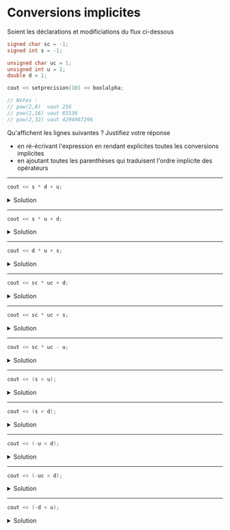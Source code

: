 # Conversions implicites 

Soient les déclarations et modificiations du flux ci-dessous 

~~~cpp 
signed char sc = -1;
signed int s = -1;

unsigned char uc = 1;
unsigned int u = 1;
double d = 1;

cout << setprecision(10) << boolalpha;

// Notes : 
// pow(2,8)  vaut 256
// pow(2,16) vaut 65536
// pow(2,32) vaut 4294967296
~~~

Qu'affichent les lignes suivantes ? Justifiez votre réponse
- en ré-écrivant l'expression en rendant explicites toutes les conversions implicites
- en ajoutant toutes les parenthèses qui traduisent l'ordre implicite des opérateurs

---

~~~cpp
cout << s * d + u;
~~~

<details>
<summary>Solution</summary>

`0`

équivalent à `((double(-1) * 1.) + double(1u))`
</details>

---

~~~cpp
cout << s * u + d;
~~~

<details>
<summary>Solution</summary>

`4294967296`

équivalent à `(double(unsigned(-1) * 1u) + 1.)`
</details>

---

~~~cpp
cout << d * u + s;
~~~

<details>
<summary>Solution</summary>

`0`

équivalent à `((1. * double(1u)) + double(-1))`
</details>

---

~~~cpp
cout << sc * uc + d;
~~~

<details>
<summary>Solution</summary>

`0`

équivalent à `(double(int(-1) * int(1)) + 1.)`
</details>

---

~~~cpp
cout << sc * uc + s;
~~~

<details>
<summary>Solution</summary>

`-2`

équivalent à `(((int(-1) * int(1u)) + -1)`
</details>

---

~~~cpp
cout << sc * uc - u;
~~~

<details>
<summary>Solution</summary>

`4294967294`

équivalent à `(unsigned(int(-1) * int(1u)) - 1u)`
</details>

---

~~~cpp
cout << (s < u);
~~~

<details>
<summary>Solution</summary>

`false`

équivalent à `(unsigned(-1) < 1u)` avec `unsigned(-1)` qui vaut `4294967295`
</details>

---

~~~cpp
cout << (s < d);
~~~

<details>
<summary>Solution</summary>

`true`

équivalent à `(double(-1) < 1.)`
</details>

---

~~~cpp
cout << (-u < d);
~~~

<details>
<summary>Solution</summary>

`false`

équivalent à `(double(-1u) < -1)` avec `-1u` qui vaut `4294967295`
</details>

---

~~~cpp
cout << (-uc < d);
~~~

<details>
<summary>Solution</summary>

`true`

équivalent à `(double(-int(1)) < 1.)`
</details>

---

~~~cpp
cout << (-d < u);
~~~

<details>
<summary>Solution</summary>

`true`

équivalent à `(-1. < double(1u))`
</details>


